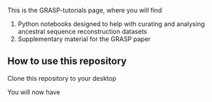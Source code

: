 This is the GRASP-tutorials page, where you will find

1. Python notebooks designed to help with curating and analysing ancestral sequence reconstruction datasets
2. Supplementary material for the GRASP paper


## How to use this repository ##

Clone this repository to your desktop

You will now have
